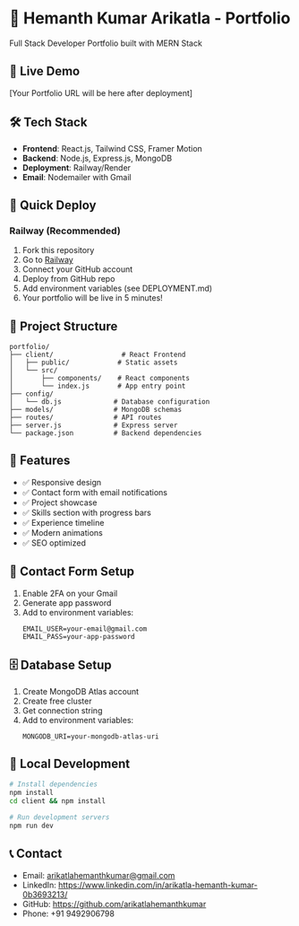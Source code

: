 # 🚀 Hemanth Kumar Arikatla - Portfolio

Full Stack Developer Portfolio built with MERN Stack

## 🌟 Live Demo
[Your Portfolio URL will be here after deployment]

## 🛠️ Tech Stack
- **Frontend**: React.js, Tailwind CSS, Framer Motion
- **Backend**: Node.js, Express.js, MongoDB
- **Deployment**: Railway/Render
- **Email**: Nodemailer with Gmail

## 🚀 Quick Deploy

### Railway (Recommended)
1. Fork this repository
2. Go to [Railway](https://railway.app)
3. Connect your GitHub account
4. Deploy from GitHub repo
5. Add environment variables (see DEPLOYMENT.md)
6. Your portfolio will be live in 5 minutes!

## 📁 Project Structure
```
portfolio/
├── client/                 # React Frontend
│   ├── public/            # Static assets
│   └── src/
│       ├── components/    # React components
│       └── index.js       # App entry point
├── config/
│   └── db.js             # Database configuration
├── models/               # MongoDB schemas
├── routes/               # API routes
├── server.js             # Express server
└── package.json          # Backend dependencies
```

## 🎯 Features
- ✅ Responsive design
- ✅ Contact form with email notifications
- ✅ Project showcase
- ✅ Skills section with progress bars
- ✅ Experience timeline
- ✅ Modern animations
- ✅ SEO optimized

## 📧 Contact Form Setup
1. Enable 2FA on your Gmail
2. Generate app password
3. Add to environment variables:
   ```
   EMAIL_USER=your-email@gmail.com
   EMAIL_PASS=your-app-password
   ```

## 🗄️ Database Setup
1. Create MongoDB Atlas account
2. Create free cluster
3. Get connection string
4. Add to environment variables:
   ```
   MONGODB_URI=your-mongodb-atlas-uri
   ```

## 🚀 Local Development
```bash
# Install dependencies
npm install
cd client && npm install

# Run development servers
npm run dev
```


## 📞 Contact
- Email: arikatlahemanthkumar@gmail.com
- LinkedIn: https://www.linkedin.com/in/arikatla-hemanth-kumar-0b3693213/
- GitHub: https://github.com/arikatlahemanthkumar
- Phone: +91 9492906798

